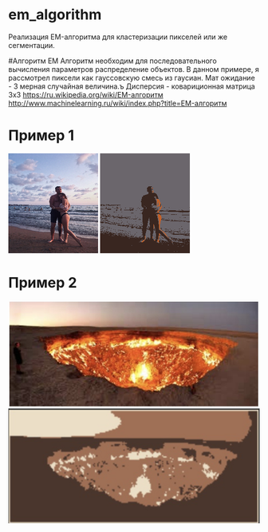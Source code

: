 # em_algorithm
Реализация EM-алгоритма для кластеризации пикселей или же сегментации.

#Алгоритм EM
Алгоритм необходим для последовательного вычисления параметров распределение объектов. В данном примере, я рассмотрел пиксели как гауссовскую смесь из гаусиан.
Мат ожидание - 3 мерная случайная величина.ъ
Дисперсия - ковариционная матрица 3х3
https://ru.wikipedia.org/wiki/EM-алгоритм
http://www.machinelearning.ru/wiki/index.php?title=EM-алгоритм

# Пример 1
![Image alt](https://github.com/doiodl/em_algorithm/raw/master/slav.png)
![Image alt](https://github.com/doiodl/em_algorithm/raw/master/slav2.png)

# Пример 2
![Image alt](https://github.com/doiodl/em_algorithm/raw/master/fire.png)
![Image alt](https://github.com/doiodl/em_algorithm/raw/master/fire2.png)
